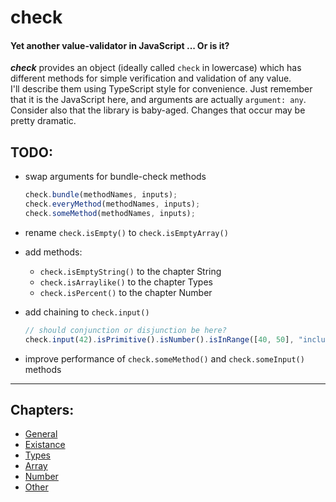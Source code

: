# check
#### Yet another value-validator in JavaScript ... Or is it?

___check___ provides an object (ideally called `check` in lowercase) which has different methods for simple verification and validation of any value.  
I'll describe them using TypeScript style for convenience. Just remember that it is the JavaScript here, and arguments are actually `argument: any`.  
Consider also that the library is baby-aged. Changes that occur may be pretty dramatic.

## TODO:

- swap arguments for bundle-check methods  

  ```javascript
  check.bundle(methodNames, inputs);
  check.everyMethod(methodNames, inputs);
  check.someMethod(methodNames, inputs);
  ```

- rename `check.isEmpty()` to `check.isEmptyArray()`

- add methods:
  - `check.isEmptyString()` to the chapter String
  - `check.isArraylike()` to the chapter Types
  - `check.isPercent()` to the chapter Number

- add chaining to `check.input()`  

  ```javascript
  // should conjunction or disjunction be here?
  check.input(42).isPrimitive().isNumber().isInRange([40, 50], "inclusively"); // true
  ```

- improve performance of `check.someMethod()` and `check.someInput()` methods

***

## Chapters:

- [General](check/readme-chapters/general.md)
- [Existance](check/readme-chapters/existance.md)
- [Types](check/readme-chapters/types.md)
- [Array](check/readme-chapters/array.md)
- [Number](check/readme-chapters/number.md)
- [Other](check/readme-chapters/other.md)
